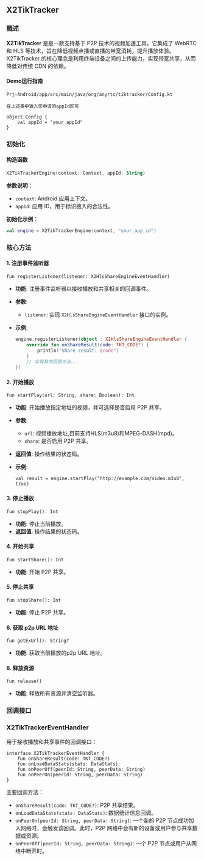 ## X2TikTracker

### 概述

**X2TikTracker** 是是一款支持基于 P2P 技术的视频加速工具。它集成了 WebRTC 和 HLS 等技术，旨在降低视频点播或直播的带宽消耗，提升播放体验。X2TikTracker 的核心理念是利用终端设备之间的上传能力，实现带宽共享，从而降低对传统 CDN 的依赖。



#### Demo运行指南

```
Prj-Android/app/src/main/java/org/anyrtc/tiktracker/Config.kt

在上述类中输入您申请的appId即可

object Config {
    val appId = "your appId"
}
```

### 初始化

#### 构造函数

```kotlin
X2TikTrackerEngine(context: Context, appId: String)
```

**参数说明：**

- `context`: Android 应用上下文。
- `appId`: 应用 ID，用于标识接入的合法性。

**初始化示例：**

```kotlin
val engine = X2TikTrackerEngine(context, "your_app_id")
```



### 核心方法

#### 1. **注册事件监听器**

```
fun registerListener(listener: X2HlsShareEngineEventHandler)
```

- **功能**: 注册事件监听器以接收播放和共享相关的回调事件。

- **参数**:

  - `listener`: 实现 `X2HlsShareEngineEventHandler` 接口的实例。

- **示例**:

  ```kotlin
  engine.registerListener(object : X2HlsShareEngineEventHandler {
      override fun onShareResult(code: TKT_CODE?) {
          println("Share result: $code")
      }
      // 实现其他回调方法...
  })
  ```



#### 2. **开始播放**

```
fun startPlay(url: String, share: Boolean): Int
```

- **功能**: 开始播放指定地址的视频，并可选择是否启用 P2P 共享。

- **参数**:

  - `url`: 视频播放地址,目前支持HLS(m3u8)和MPEG-DASH(mpd)。
  - `share`: 是否启用 P2P 共享。

- **返回值**: 操作结果的状态码。

- **示例**:

  ```
  val result = engine.startPlay("http://example.com/video.m3u8", true)
  ```

#### 3. **停止播放**

```
fun stopPlay(): Int
```

- **功能**: 停止当前播放。
- **返回值**: 操作结果的状态码。

#### 4. **开始共享**

```
fun startShare(): Int
```

- **功能**: 开始 P2P 共享。

#### 5. **停止共享**

```
fun stopShare(): Int
```

- **功能**: 停止 P2P 共享。


#### 6. **获取 p2p URL 地址**

```
fun getExUrl(): String?
```

- **功能**: 获取当前播放的p2p URL 地址。

#### 8. **释放资源**

```
fun release()
```

- **功能**: 释放所有资源并清空监听器。

### 回调接口

### **X2TikTrackerEventHandler**

用于接收播放和共享事件的回调接口：

```
interface X2TikTrackerEventHandler {
    fun onShareResult(code: TKT_CODE?)
    fun onLoadDataStats(stats: DataStats)
    fun onPeerOff(peerId: String, peerData: String)
    fun onPeerOn(peerId: String, peerData: String)
}
```

主要回调方法：

- `onShareResult(code: TKT_CODE?)`: P2P 共享结果。
- `onLoadDataStats(stats: DataStats)`: 数据统计信息回调。
- `onPeerOn(peerId: String, peerData: String)`: 一个新的 P2P 节点成功加入网络时，会触发该回调。此时，P2P 网络中会有新的设备或用户参与共享数据或资源。
- `onPeerOff(peerId: String, peerData: String)`: 一个 P2P 节点或用户从网络中断开时。


